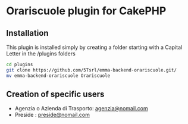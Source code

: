 # Orariscuole plugin for CakePHP

## Installation
This plugin is installed simply by creating a folder starting with a Capital Letter in the /plugins folders

```bash
cd plugins
git clone https://github.com/5Tsrl/emma-backend-orariscuole.git/
mv emma-backend-orariscuole Orariscuole
```

## Creation of specific users
- Agenzia o Azienda di Trasporto: agenzia@nomail.com
- Preside : preside@nomail.com

